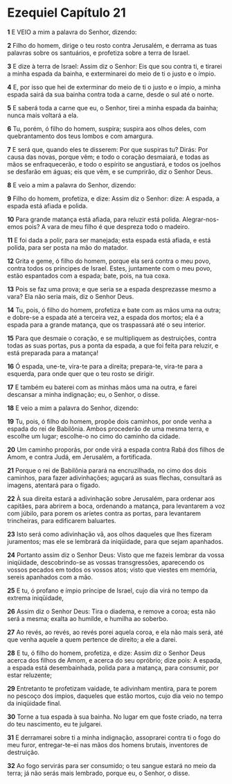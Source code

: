 # Ezequiel Capítulo 21

**1** 	E VEIO a mim a palavra do Senhor, dizendo:

**2** 	Filho do homem, dirige o teu rosto contra Jerusalém, e derrama as tuas palavras sobre os santuários, e profetiza sobre a terra de Israel.

**3** 	E dize à terra de Israel: Assim diz o Senhor: Eis que sou contra ti, e tirarei a minha espada da bainha, e exterminarei do meio de ti o justo e o ímpio.

**4** 	E, por isso que hei de exterminar do meio de ti o justo e o ímpio, a minha espada sairá da sua bainha contra toda a carne, desde o sul até o norte.

**5** 	E saberá toda a carne que eu, o Senhor, tirei a minha espada da bainha; nunca mais voltará a ela.

**6** 	Tu, porém, ó filho do homem, suspira; suspira aos olhos deles, com quebrantamento dos teus lombos e com amargura.

**7** 	E será que, quando eles te disserem: Por que suspiras tu? Dirás: Por causa das novas, porque vêm; e todo o coração desmaiará, e todas as mãos se enfraquecerão, e todo o espírito se angustiará, e todos os joelhos se desfarão em águas; eis que vêm, e se cumprirão, diz o Senhor Deus.

**8** 	E veio a mim a palavra do Senhor, dizendo:

**9** 	Filho do homem, profetiza, e dize: Assim diz o Senhor: dize: A espada, a espada está afiada e polida.

**10** 	Para grande matança está afiada, para reluzir está polida. Alegrar-nos-emos pois? A vara de meu filho é que despreza todo o madeiro.

**11** 	E foi dada a polir, para ser manejada; esta espada está afiada, e está polida, para ser posta na mão do matador.

**12** 	Grita e geme, ó filho do homem, porque ela será contra o meu povo, contra todos os príncipes de Israel. Estes, juntamente com o meu povo, estão espantados com a espada; bate, pois, na tua coxa.

**13** 	Pois se faz uma prova; e que seria se a espada desprezasse mesmo a vara? Ela não seria mais, diz o Senhor Deus.

**14** 	Tu, pois, ó filho do homem, profetiza e bate com as mãos uma na outra; e dobre-se a espada até a terceira vez, a espada dos mortos; ela é a espada para a grande matança, que os traspassará até o seu interior.

**15** 	Para que desmaie o coração, e se multipliquem as destruições, contra todas as suas portas, pus a ponta da espada, a que foi feita para reluzir, e está preparada para a matança!

**16** 	Ó espada, une-te, vira-te para a direita; prepara-te, vira-te para a esquerda, para onde quer que o teu rosto se dirigir.

**17** 	E também eu baterei com as minhas mãos uma na outra, e farei descansar a minha indignação; eu, o Senhor, o disse.

**18** 	E veio a mim a palavra do Senhor, dizendo:

**19** 	Tu, pois, ó filho do homem, propõe dois caminhos, por onde venha a espada do rei de Babilônia. Ambos procederão de uma mesma terra, e escolhe um lugar; escolhe-o no cimo do caminho da cidade.

**20** 	Um caminho proporás, por onde virá a espada contra Rabá dos filhos de Amom, e contra Judá, em Jerusalém, a fortificada.

**21** 	Porque o rei de Babilônia parará na encruzilhada, no cimo dos dois caminhos, para fazer adivinhações; aguçará as suas flechas, consultará as imagens, atentará para o fígado.

**22** 	À sua direita estará a adivinhação sobre Jerusalém, para ordenar aos capitães, para abrirem a boca, ordenando a matança, para levantarem a voz com júbilo, para porem os aríetes contra as portas, para levantarem trincheiras, para edificarem baluartes.

**23** 	Isto será como adivinhação vã, aos olhos daqueles que lhes fizeram juramentos; mas ele se lembrará da iniqüidade, para que sejam apanhados.

**24** 	Portanto assim diz o Senhor Deus: Visto que me fazeis lembrar da vossa iniqüidade, descobrindo-se as vossas transgressões, aparecendo os vossos pecados em todos os vossos atos; visto que viestes em memória, sereis apanhados com a mão.

**25** 	E tu, ó profano e ímpio príncipe de Israel, cujo dia virá no tempo da extrema iniqüidade,

**26** 	Assim diz o Senhor Deus: Tira o diadema, e remove a coroa; esta não será a mesma; exalta ao humilde, e humilha ao soberbo.

**27** 	Ao revés, ao revés, ao revés porei aquela coroa, e ela não mais será, até que venha aquele a quem pertence de direito; a ele a darei.

**28** 	E tu, ó filho do homem, profetiza, e dize: Assim diz o Senhor Deus acerca dos filhos de Amom, e acerca do seu opróbrio; dize pois: A espada, a espada está desembainhada, polida para a matança, para consumir, por estar reluzente;

**29** 	Entretanto te profetizam vaidade, te adivinham mentira, para te porem no pescoço dos ímpios, daqueles que estão mortos, cujo dia veio no tempo da iniqüidade final.

**30** 	Torne a tua espada à sua bainha. No lugar em que foste criado, na terra do teu nascimento, eu te julgarei.

**31** 	E derramarei sobre ti a minha indignação, assoprarei contra ti o fogo do meu furor, entregar-te-ei nas mãos dos homens brutais, inventores de destruição.

**32** 	Ao fogo servirás para ser consumido; o teu sangue estará no meio da terra; já não serás mais lembrado, porque eu, o Senhor, o disse.

